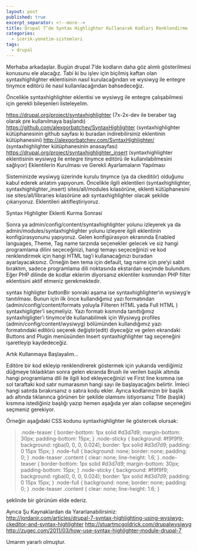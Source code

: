 ```yaml
---
layout: post
published: true
excerpt_separator: <!--more-->
title: Drupal 7’de Syntax Highlighter Kullanarak Kodları Renklendirme
categories:
  - icerik-yonetim-sistemleri
tags:
  - drupal
---
```

Merhaba arkadaşlar. Bugün drupal 7’de kodların daha göz alımlı gösterilmesi konusunu ele alacağız. Tabi ki bu işlev için biçilmiş kaftan olan syntaxhighlighter eklentisinin nasıl kurulacağından ve wysiwyg ile entegre tinymce editörü ile nasıl kullanılacağından bahsedeceğiz.

<!--more-->

Öncelikle syntaxhighlighter eklentisi ve wysiwyg ile entegre çalışabilmesi için gerekli bileşenleri listeleyelim.

https://drupal.org/project/syntaxhighlighter (7x-2x-dev ile beraber tag olarak pre kullanılmaya başlandı)
https://github.com/alexgorbatchev/SyntaxHighlighter (syntaxhighlighter kütüphanesinin github sayfası ki buradan indirebilirsiniz eklentinin kütüphanesini)
http://alexgorbatchev.com/SyntaxHighlighter/ (syntaxhighlighter kütüphanesinin anasayfası)
https://drupal.org/project/syntaxhighlighter_insert (syntaxhighlighter eklentisinin wysiwyg ile entegre tinymce editörü ile kullanılabilmesini sağlıyor)
Eklentilerin Kurulması ve Gerekli Ayarlamaların Yapılması

Sisteminizde wysiwyg üzerinde kurulu tinymce (ya da ckeditör) olduğunu kabul ederek anlatım yapıyorum. Öncelikle ilgili eklentileri (syntaxhighlighter, syntaxhighlighter_insert) sites/all/modules kılasörüne, eklenti kütüphanesini ise sites/all/libraries kılasörüne adı syntaxhighlighter olacak şekilde çıkarıyoruz. Eklentileri aktifleştiriyoruz.

Syntax Highligter Eklenti Kurma Sonrasi

Sonra ya admin/config/content/syntaxhighlighter yolunu izleyerek ya da admin/modules/syntaxhighlighter yolunu izleyere ilgili eklentinin konfigürasyonunu yapıyoruz. Gelen konfigürasyon ekranında Enabled languages, Theme, Tag name tarzında seçenekler gelecek ve siz hangi programlama dilini seçeceğinizi, hangi temayı seçeceğinizi ve kod renklendirmek için hangi HTML tag’i kullanacağınızı buradan ayarlayacaksınız. Örneğin ben tema için default, tag name için pre‘yi sabit bıraktım, sadece programlama dili noktasında ekstardan seçimde bulundum. Eğer PHP dilinde de kodlar eklerim diyorsanız eklentiler kısmından PHP filter eklentisini aktif etmeniz gerekmektedir.

syntax highligter buttonBir sonraki aşama ise syntaxhighlighter‘ın wysiwyg‘e tanıtılması. Bunun için ilk önce kullandığımız yazı formatından (admin/config/content/formats yoluyla Filteren HTML yada Full HTML ) syntaxhigligter’i seçmeliyiz. Yazı formatı kısmında tanıttığımız syntaxhigligter’ı tinymce’de kullanabilmek için Wysiwyg profiles (admin/config/content/wysiwyg) bölümünden kullandığımız yazı formatındaki editörü seçerek değiştir(edit) diyeceğiz ve gelen ekrandaki Buttons and Plugin menüsünden Insert syntaxhighlighter tag seçeneğini işaretleyip kaydedeceğiz.

Artık Kullanmaya Başlayalım…

Editöre bir kod ekleyip renklendirerek göstermek için yukarıda verdiğimiz düğmeye tıkladıktan sonra gelen ekranda Brush ile verilen başlık altında hangi programlama dili ile ilgili kod ekleyeceğinizi ve First line kısmına ise sol taraftaki kod satır numarasının hangi sayı ile başlayacağını belirtir. İmleci hangi satırda bırakırsanız o satıra kodu ekler. Ayrıca kodlarınızın bir başlık adı altında tıklanınca görünen bir şekilde olamsını istiyorsanız Title (başlık) kısmına istediğiniz başlığı yazıp hemen aşağıda yer alan collapse seçeneğini seçmeniz gerekiyor.

Örneğin aşağıdaki CSS kodunu syntaxhighlighter ile göstercek olursak:

> .node-teaser {
  border-bottom: 1px solid #d3d7d9;
  margin-bottom: 30px;
  padding-bottom: 15px;
}
.node-sticky {
  background: #f9f9f9;
  background: rgba(0, 0, 0, 0.024);
  border: 1px solid #d3d7d9;
  padding: 0 15px 15px;
}
.node-full {
  background: none;
  border: none;
  padding: 0;
}
.node-teaser .content {
  clear: none;
  line-height: 1.6;
}
.node-teaser {
 border-bottom: 1px solid #d3d7d9;
 margin-bottom: 30px;
 padding-bottom: 15px;
}
.node-sticky {
 background: #f9f9f9;
 background: rgba(0, 0, 0, 0.024);
 border: 1px solid #d3d7d9;
 padding: 0 15px 15px;
}
.node-full {
 background: none;
 border: none;
 padding: 0;
}
.node-teaser .content {
 clear: none;
 line-height: 1.6;
}

şeklinde bir görünüm elde ederiz.

Ayrıca Şu Kaynaklardan da Yararlanabilirsiniz:
http://jordanjr.com/articles/drupal-7-syntax-highlighting-using-wysiwyg-ckeditor-and-syntax-highlighter
http://stuartmcgoldrick.com/drupalwysiwyg
http://zugec.com/2011/03/how-use-syntax-highlighter-module-drupal-7

Umarım yararlı olmuştur.
